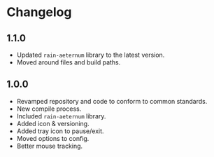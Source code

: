 # Changelog

## 1.1.0

* Updated `rain-aeternum` library to the latest version.
* Moved around files and build paths.

## 1.0.0

* Revamped repository and code to conform to common standards.
* New compile process.
* Included `rain-aeternum` library.
* Added icon & versioning.
* Added tray icon to pause/exit.
* Moved options to config.
* Better mouse tracking.